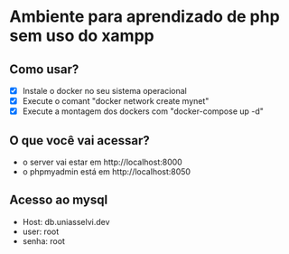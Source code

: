 # Ambiente para aprendizado de php sem uso do xampp
## Como usar?
- [x] Instale o docker no seu sistema operacional
- [x] Execute o comant "docker network create mynet"
- [X] Execute a montagem dos dockers com "docker-compose up -d"
## O que você vai acessar?
- o server vai estar em http://localhost:8000
- o phpmyadmin está em http://localhost:8050
## Acesso ao mysql
- Host: db.uniasselvi.dev
- user: root
- senha: root